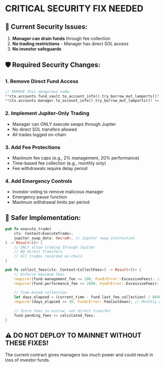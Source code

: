 # CRITICAL SECURITY FIX NEEDED

## 🚨 Current Security Issues:

1. **Manager can drain funds** through fee collection
2. **No trading restrictions** - Manager has direct SOL access
3. **No investor safeguards**

## 🛡️ Required Security Changes:

### 1. Remove Direct Fund Access
```rust
// REMOVE this dangerous code:
**ctx.accounts.fund_vault.to_account_info().try_borrow_mut_lamports()? -= total_fees;
**ctx.accounts.manager.to_account_info().try_borrow_mut_lamports()? += total_fees;
```

### 2. Implement Jupiter-Only Trading
- Manager can ONLY execute swaps through Jupiter
- No direct SOL transfers allowed
- All trades logged on-chain

### 3. Add Fee Protections
- Maximum fee caps (e.g., 2% management, 20% performance)
- Time-based fee collection (e.g., monthly only)
- Fee withdrawals require delay period

### 4. Add Emergency Controls
- Investor voting to remove malicious manager
- Emergency pause function
- Maximum withdrawal limits per period

## 📝 Safer Implementation:

```rust
pub fn execute_trade(
    ctx: Context<ExecuteTrade>,
    jupiter_swap_data: Vec<u8>, // Jupiter swap instruction
) -> Result<()> {
    // ONLY allow trading through Jupiter
    // NO direct transfers
    // All trades recorded on-chain
}

pub fn collect_fees(ctx: Context<CollectFees>) -> Result<()> {
    // Enforce maximum fees
    require!(fund.management_fee <= 200, FundrError::ExcessiveFees); // 2% max
    require!(fund.performance_fee <= 2000, FundrError::ExcessiveFees); // 20% max
    
    // Time-based collection
    let days_elapsed = (current_time - fund.last_fee_collection) / 86400;
    require!(days_elapsed >= 30, FundrError::FeeCooldown); // Monthly only
    
    // Store fees in escrow, not direct transfer
    fund.pending_fees += calculated_fees;
}
```

## ⚠️ DO NOT DEPLOY TO MAINNET WITHOUT THESE FIXES!

The current contract gives managers too much power and could result in loss of investor funds.